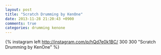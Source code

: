 ```yaml
---
layout: post
title: "Scratch Drumming by KenOne"
date: 2013-11-28 21:20:43 +0900
comments: true
categories: drumming kenone
---
```


{% instagram left http://instagram.com/p/hQd7e0k1BC/ 300 300 "Scratch Drumming by KenOne" %}
